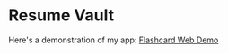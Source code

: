 # Resume Vault
Here's a demonstration of my app: [Flashcard Web Demo](https://www.youtube.com/watch?v=_uQtV3jfQ1I&feature=youtu.be)
